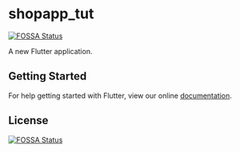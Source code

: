 # shopapp_tut
[![FOSSA Status](https://app.fossa.com/api/projects/git%2Bgithub.com%2FErsin84%2Fflutter_ecommerce_app.svg?type=shield)](https://app.fossa.com/projects/git%2Bgithub.com%2FErsin84%2Fflutter_ecommerce_app?ref=badge_shield)


A new Flutter application.

## Getting Started

For help getting started with Flutter, view our online
[documentation](https://flutter.io/).


## License
[![FOSSA Status](https://app.fossa.com/api/projects/git%2Bgithub.com%2FErsin84%2Fflutter_ecommerce_app.svg?type=large)](https://app.fossa.com/projects/git%2Bgithub.com%2FErsin84%2Fflutter_ecommerce_app?ref=badge_large)